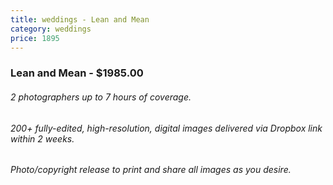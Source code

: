 ```yaml
---
title: weddings - Lean and Mean
category: weddings
price: 1895
---
```


### Lean and Mean - $1985.00
###### 2 photographers up to 7 hours of coverage.
###### 200+ fully-edited, high-resolution, digital images delivered via Dropbox link within 2 weeks.
###### Photo/copyright release to print and share all images as you desire.